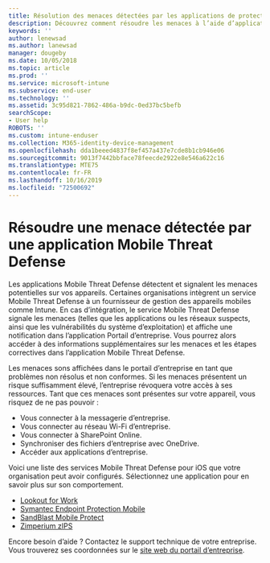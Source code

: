 ```yaml
---
title: Résolution des menaces détectées par les applications de protection contre les menaces mobiles sur iOS | Microsoft Docs
description: Découvrez comment résoudre les menaces à l’aide d’applications Mobile Threat Defense pour iOS.
keywords: ''
author: lenewsad
ms.author: lanewsad
manager: dougeby
ms.date: 10/05/2018
ms.topic: article
ms.prod: ''
ms.service: microsoft-intune
ms.subservice: end-user
ms.technology: ''
ms.assetid: 3c95d821-7862-486a-b9dc-0ed37bc5befb
searchScope:
- User help
ROBOTS: ''
ms.custom: intune-enduser
ms.collection: M365-identity-device-management
ms.openlocfilehash: dda1beeed4837f8ef457a437e7cde8b1cb946e06
ms.sourcegitcommit: 9013f7442bbface78feecde2922e8e546a622c16
ms.translationtype: MTE75
ms.contentlocale: fr-FR
ms.lasthandoff: 10/16/2019
ms.locfileid: "72500692"
---
```

# <a name="resolve-a-threat-found-by-a-mobile-threat-defense-app"></a>Résoudre une menace détectée par une application Mobile Threat Defense

Les applications Mobile Threat Defense détectent et signalent les menaces potentielles sur vos appareils. Certaines organisations intègrent un service Mobile Threat Defense à un fournisseur de gestion des appareils mobiles comme Intune. En cas d’intégration, le service Mobile Threat Defense signale les menaces (telles que les applications ou les réseaux suspects, ainsi que les vulnérabilités du système d’exploitation) et affiche une notification dans l’application Portail d’entreprise. Vous pourrez alors accéder à des informations supplémentaires sur les menaces et les étapes correctives dans l’application Mobile Threat Defense.  

Les menaces sons affichées dans le portail d’entreprise en tant que problèmes non résolus et non conformes. Si les menaces présentent un risque suffisamment élevé, l’entreprise révoquera votre accès à ses ressources. Tant que ces menaces sont présentes sur votre appareil, vous risquez de ne pas pouvoir :  

* Vous connecter à la messagerie d’entreprise.
* Vous connecter au réseau Wi-Fi d’entreprise.
* Vous connecter à SharePoint Online.
* Synchroniser des fichiers d’entreprise avec OneDrive.
* Accéder aux applications d’entreprise.

Voici une liste des services Mobile Threat Defense pour iOS que votre organisation peut avoir configurés. Sélectionnez une application pour en savoir plus sur son comportement. 


* [Lookout for Work](you-need-to-resolve-a-threat-found-by-lookout-for-work-ios.md)
* [Symantec Endpoint Protection Mobile](you-need-to-resolve-a-threat-found-by-skycure-ios.md)
* [SandBlast Mobile Protect](you-need-to-resolve-a-threat-found-by-checkpoint-ios.md)
* [Zimperium zIPS](you-need-to-resolve-a-threat-found-by-zips-ios.md)

Encore besoin d’aide ? Contactez le support technique de votre entreprise. Vous trouverez ses coordonnées sur le [site web du portail d’entreprise](https://go.microsoft.com/fwlink/?linkid=2010980).  

